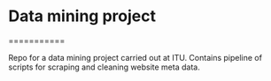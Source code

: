 # Data mining project
===========

Repo for a data mining project carried out at ITU. Contains pipeline of scripts for scraping and cleaning website meta data.
